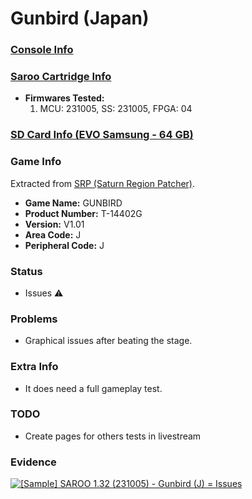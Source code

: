 # Gunbird (Japan)

### [Console Info](../../../../../Info/Consoles/VA13/README.md)

### [Saroo Cartridge Info](../../../../../Info/Cartridges/RetroGameParadiseStore/1.32F/README.md)

- <b>Firmwares Tested:</b>
  1. MCU: 231005, SS: 231005, FPGA: 04

### [SD Card Info (EVO Samsung - 64 GB)](../../../../../Info/SdCards/Samsung/64GB/fat32/README.md)

### Game Info

Extracted from [SRP (Saturn Region Patcher)](https://segaxtreme.net/resources/saturn-region-patcher.81/download).

- <b>Game Name:</b> GUNBIRD
- <b>Product Number:</b> T-14402G
- <b>Version:</b> V1.01
- <b>Area Code:</b> J
- <b>Peripheral Code:</b> J

### Status

- Issues :warning:

### Problems

- Graphical issues after beating the stage.

### Extra Info

- It does need a full gameplay test.

### TODO

- Create pages for others tests in livestream

### Evidence

[![[Sample] SAROO 1.32 (231005) - Gunbird (J) = Issues](https://img.youtube.com/vi/zqmlRjDOB4Y/0.jpg)](https://www.youtube.com/watch?v=zqmlRjDOB4Y)
